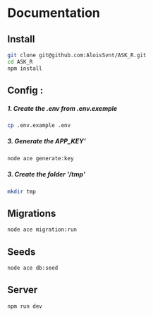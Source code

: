 # Documentation

## Install

```bash
git clone git@github.com:AloisSvnt/ASK_R.git
cd ASK_R
npm install
```

## Config :

##### 1. Create the .env from .env.exemple
```bash
cp .env.example .env
```

##### 3. Generate the APP_KEY'
```bash
node ace generate:key
```

##### 3. Create the folder '/tmp'
```bash
mkdir tmp
```

## Migrations

```bash
node ace migration:run
```

## Seeds

```bash
node ace db:seed
```

## Server

```bash
npm run dev
```
